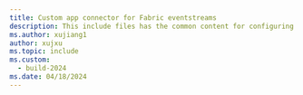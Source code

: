 ```yaml
---
title: Custom app connector for Fabric eventstreams
description: This include files has the common content for configuring common app connector for Fabric eventstreams and Real-time hub. 
ms.author: xujiang1
author: xujxu 
ms.topic: include
ms.custom:
  - build-2024
ms.date: 04/18/2024
---
```


